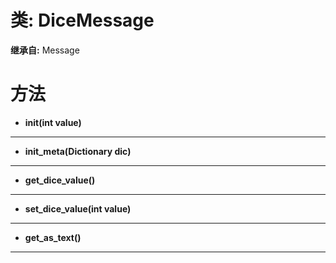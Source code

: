 # 类: DiceMessage  
  
**继承自:** Message  
  
# 方法 
  
- **init(int value)**  
  
---  
  
- **init_meta(Dictionary dic)**  
  
---  
  
- **get_dice_value()**  
  
---  
  
- **set_dice_value(int value)**  
  
---  
  
- **get_as_text()**  
  
---  
  

